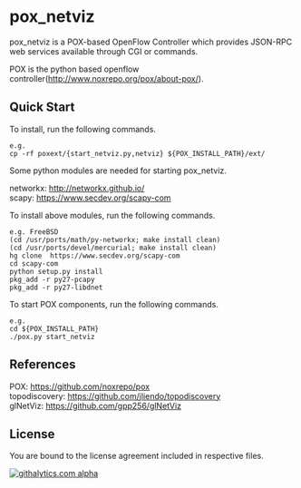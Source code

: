 pox_netviz
==========

pox_netviz is a POX-based OpenFlow Controller which provides JSON-RPC web services available through CGI or commands.

POX is the python based openflow controller(http://www.noxrepo.org/pox/about-pox/).

Quick Start
------------
To install, run the following commands.

    e.g.
    cp -rf poxext/{start_netviz.py,netviz} ${POX_INSTALL_PATH}/ext/

Some python modules are needed for starting pox_netviz.

networkx: http://networkx.github.io/  
scapy: https://www.secdev.org/scapy-com  

To install above modules, run the following commands.

    e.g. FreeBSD
    (cd /usr/ports/math/py-networkx; make install clean)
    (cd /usr/ports/devel/mercurial; make install clean)
    hg clone  https://www.secdev.org/scapy-com
    cd scapy-com
    python setup.py install
    pkg_add -r py27-pcapy
    pkg_add -r py27-libdnet


To start POX components, run the following commands.

    e.g.  
    cd ${POX_INSTALL_PATH}
    ./pox.py start_netviz

References
------------

POX: https://github.com/noxrepo/pox  
topodiscovery: https://github.com/jliendo/topodiscovery  
glNetViz: https://github.com/gpp256/glNetViz  

License
------------

You are bound to the license agreement included in respective files.


[![githalytics.com alpha](https://cruel-carlota.pagodabox.com/e6d584bc2e95d0ab60c99281a5eb3f8e "githalytics.com")](http://githalytics.com/gpp256/pox_netviz)
